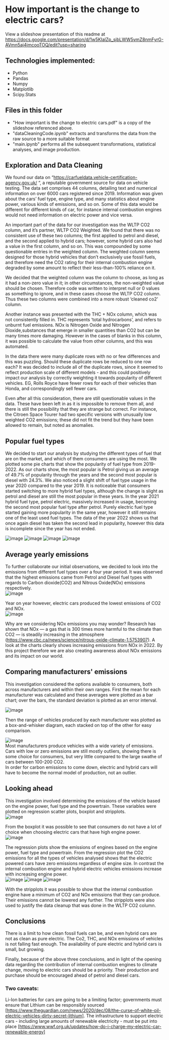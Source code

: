 # How important is the change to electric cars?
View a slideshow presentation of this readme at https://docs.google.com/presentation/d/1w5KIalZp_sjbLWW5vmZ8nmFyrG-AVmn5aj4jmcooTOQ/edit?usp=sharing

## Technologies implemented:
* Python
* Pandas
* Numpy
* Matplotlib
* Scipy.Stats

## Files in this folder

- "How important is the change to electric cars.pdf" is a copy of the slideshow referenced above.
- "dataCleaningCode.ipynb" extracts and transforms the data from the raw source to a more suitable format
- "main.ipynb" performs all the subsequent transformations, statistical analyses, and image production.

## Exploration and Data Cleaning
We found our data on “https://carfueldata.vehicle-certification-agency.gov.uk/ “, a reputable government source for data on vehicle testing. The data set comprises 44 columns, detailing text and numerical information on over 6000 cars registered since 2019. Information was given about the cars’ fuel type, engine type, and many statistics about engine power, various kinds of emissions, and so on. Some of this data would be different for different kinds of car, for instance internal combustion engines would not need information on electric power and vice versa.

An important part of the data for our investigation was the WLTP CO2 column, and it’s partner, WLTP CO2 Weighted. We found that there was no consistent use of these two columns; the first applied to petrol and diesel, and the second applied to hybrid cars; however, some hybrid cars also had a value in the first column, and so on. This was compounded by some questionable entries in the weighted column. The weighted column seems designed for those hybrid vehicles that don’t exclusively use fossil fuels, and therefore need the CO2 rating for their internal combustion engine degraded by some amount to reflect their less-than-100% reliance on it. 

We decided that the weighted column was the column to choose, as long as it had a non-zero value in it; in other circumstances, the non-weighted value should be chosen. Therefore code was written to interpret null or 0 values as something to ignore, and in these cases choose the WLTP CO2 column. Thus these two columns were combined into a more robust ‘cleaned co2’ column.

Another instance was presented with the THC + NOx column, which was not consistently filled in. THC represents ‘total hydrocarbons’, and refers to unburnt fuel emissions. NOx is Nitrogen Oxide and Nitrogen Dioxide,substances that emerge in smaller quantities than CO2 but can be many times more damaging. However in the cases of blanks in this column, it was possible to calculate the value from other columns, and this was automated.

In the data there were many duplicate rows with no or few differences and this was puzzling. Should these duplicate rows be reduced to one row each? It was decided to include all of the duplicate rows, since it seemed to reflect production scale of different models - and this could positively impact our analysis by correctly weighting it towards popularity of different vehicles. EG, Rolls Royce have fewer rows for each of their vehicles than Honda, and correspondingly sell fewer cars.

Even after all this consideration, there are still questionable values in the data. These have been left in as it is impossible to remove them all, and there is still the possibility that they are strange but correct. For instance, the Citroen Space Tourer had two specific versions with unusually low weighted CO2 emissions; these did not fit the trend but they have been allowed to remain, but noted as anomalies.


## Popular fuel types
We decided to start our analysis by studying the different types of fuel that are on the market, and which of them consumers are using the most. We plotted some pie charts that show the popularity of fuel type from 2019-2022. As our charts show, the most popular is Petrol giving us an average of 49.7% of popularity through the years and the second most popular is diesel with 24.3%. We also noticed a slight shift of fuel type usage in the year 2020 compared to the year 2019. It is noticeable that consumers started switching to more hybrid fuel types, although the change is slight as petrol and diesel are still the most popular in these years. In the year 2021 hybrid fuel type, petrol electric, massively increased in usage, becoming the second most popular fuel type after petrol. Purely electric fuel type started gaining more popularity in the same year, however it still remains one of the least used fuel types. The data of the year 2022 shows us that once again diesel has taken the second lead in popularity, however this data is incomplete since the year has not ended.

![image](https://user-images.githubusercontent.com/98031776/189129447-372dce31-fee0-4aef-864d-ab2236014dcc.png)
![image](https://user-images.githubusercontent.com/98031776/189128546-6b1423f3-b67f-4547-9092-921d69d62983.png)
![image](https://user-images.githubusercontent.com/98031776/189128578-67155c9c-829c-4fd2-9e2f-17b13ad338fd.png)
![image](https://user-images.githubusercontent.com/98031776/189128598-f77d4026-b320-4f38-b796-696d43c43c4f.png)


## Average yearly emissions
To further collaborate our initial observations, we decided to look into the emissions from different fuel types over a four year period. It was observed that the highest emissions came from  Petrol and Diesel fuel types with regards to Carbon dioxide(CO2) and Nitrous Oxide(NOx) emissions respectively.   
![image](https://user-images.githubusercontent.com/98031776/189128740-c440a9a6-3d3d-4f48-b2f1-21cb0f5f8c4e.png)  

Year on year however, electric cars produced the lowest emissions of CO2 and NOx.   
![image](https://user-images.githubusercontent.com/98031776/189128785-229e5cf8-8f7f-4286-b91a-b0fb0854804c.png)  

Why are we considering NOx emissions you may wonder? Research has shown that NOx — a gas that is 300 times more harmful to the climate than CO2 — is steadily increasing in the atmosphere (https://www.cbc.ca/news/science/nitrous-oxide-climate-1.5753907). A look at the charts clearly shows increasing emissions from NOx in 2022. By this project therefore we are also creating awareness about NOx emissions and its impact on our world.

## Comparing manufacturers' emissions
This investigation considered the options available to consumers, both across manufacturers and within their own ranges. First the mean for each manufacturer was calculated and these averages were plotted as a bar chart; over the bars, the standard deviation is plotted as an error interval.   

![image](https://user-images.githubusercontent.com/98031776/189127652-1ab3c96f-680a-43a9-9af3-792b40d2e407.png)  


Then the range of vehicles produced by each manufacturer was plotted as a box-and-whisker diagram, each stacked on top of the other for easy comparison.  

![image](https://user-images.githubusercontent.com/98031776/189127533-3e752795-433b-4cdf-9430-c307c1d86130.png)  
Most manufacturers produce vehicles with a wide variety of emissions. Cars with low or zero emissions are still mostly outliers, showing there is some choice for consumers, but very little compared to the large swathe of cars between 100-200 CO2.   
In order for carbon emissions to come down, electric and hybrid cars will have to become the normal model of production, not an outlier.

## Looking ahead
This investigation involved determining the emissions of the vehicle based on the engine power, fuel type and the powertrain. These variables were plotted on regression scatter plots, boxplot and stripplots.   
![image](https://user-images.githubusercontent.com/98031776/189128847-e52612da-15ae-49bc-a725-7c358d2f9326.png)  

From the boxplot it was possible to see that consumers do not have a lot of choice when choosing electric cars that have high engine power.  
![image](https://user-images.githubusercontent.com/98031776/189129085-c3be337e-0959-4cda-b3a1-0a922ebc5133.png)  

The regression plots show the emissions of engines based on the engine power, fuel type and powertrain. From the regression plot the CO2 emissions for all the types of vehicles analysed shows that the electric powered cars have zero emissions regardless of engine size. In contrast the internal combustion engine and hybrid electric vehicles emissions increase with increasing engine power.  
![image](https://user-images.githubusercontent.com/98031776/189129126-d012bfbd-13c8-41e5-a75b-c064a92e0076.png)
![image](https://user-images.githubusercontent.com/98031776/189129147-6715d90a-5141-451e-8d81-d0386a9221d8.png)
![image](https://user-images.githubusercontent.com/98031776/189129162-6c13d0e7-4069-4d9c-a606-e895e49ab866.png)  

With the stripplots it was possible to show that the internal combustion engine have a minimum of CO2  and NOx emissions that they can produce. Their emissions cannot be lowered any further. The stripplots were also used to justify the data cleanup that was done in the WLTP CO2 column.



## Conclusions

There is a limit to how clean fossil fuels can be, and even hybrid cars are not as clean as pure electric. 
The Co2, THC, and NOx emissions of vehicles is not falling fast enough.
The availability of pure electric and hybrid cars is small, but growing.


Finally, because of the above three conclusions, and in light of the opening data regarding the contribution of internal combustion engines to climate change, moving to electric cars should be a priority. Their production and purchase should be encouraged ahead of petrol and diesel cars.

### Two caveats:
Li-Ion batteries for cars are going to be a limiting factor; governments must ensure that Lithium can be responsibly sourced [https://www.theguardian.com/news/2020/dec/08/the-curse-of-white-oil-electric-vehicles-dirty-secret-lithium].
The infrastructure to support electric cars - including large amounts of renewable electricity - must be put into place [https://www.wwf.org.uk/updates/how-do-i-charge-my-electric-car-renewable-energy]


